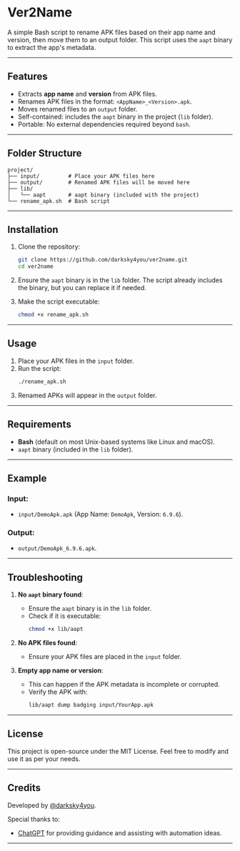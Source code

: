 # Ver2Name

A simple Bash script to rename APK files based on their app name and version, then move them to an output folder. This script uses the `aapt` binary to extract the app's metadata.

---

## Features

- Extracts **app name** and **version** from APK files.
- Renames APK files in the format: `<AppName>_<Version>.apk`.
- Moves renamed files to an `output` folder.
- Self-contained: includes the `aapt` binary in the project (`lib` folder).
- Portable: No external dependencies required beyond `bash`.

---

## Folder Structure

```
project/
├── input/         # Place your APK files here
├── output/        # Renamed APK files will be moved here
├── lib/
│   └── aapt       # aapt binary (included with the project)
└── rename_apk.sh  # Bash script
```

---

## Installation

1. Clone the repository:
   ```bash
   git clone https://github.com/darksky4you/ver2name.git
   cd ver2name
   ```

2. Ensure the `aapt` binary is in the `lib` folder. The script already includes the binary, but you can replace it if needed.

3. Make the script executable:
   ```bash
   chmod +x rename_apk.sh
   ```

---

## Usage

1. Place your APK files in the `input` folder.
2. Run the script:
   ```bash
   ./rename_apk.sh
   ```
3. Renamed APKs will appear in the `output` folder.

---

## Requirements

- **Bash** (default on most Unix-based systems like Linux and macOS).
- `aapt` binary (included in the `lib` folder).

---

## Example

### Input:
- `input/DemoApk.apk` (App Name: `DemoApk`, Version: `6.9.6`).

### Output:
- `output/DemoApk_6.9.6.apk`.

---

## Troubleshooting

1. **No `aapt` binary found**:
   - Ensure the `aapt` binary is in the `lib` folder.
   - Check if it is executable: 
     ```bash
     chmod +x lib/aapt
     ```

2. **No APK files found**:
   - Ensure your APK files are placed in the `input` folder.

3. **Empty app name or version**:
   - This can happen if the APK metadata is incomplete or corrupted.
   - Verify the APK with:
     ```bash
     lib/aapt dump badging input/YourApp.apk
     ```

---

## License

This project is open-source under the MIT License. Feel free to modify and use it as per your needs.

---

## Credits

Developed by [@darksky4you](https://github.com/darksky4you).

Special thanks to:
- [ChatGPT](https://openai.com/chatgpt) for providing guidance and assisting with automation ideas.

---
